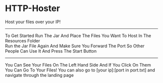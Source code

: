 # HTTP-Hoster
Host your files over your IP!
<hr>
To Get Started Run The Jar And Place The Files You Want To Host In The Resources Folder 
<br>
Run the Jar File Again And Make Sure You Forward The Port So Other People Can Use It And Press The Start Button
<hr>
You Can See Your Files On The Left Hand Side And If You Click On Them You Can Go To Your Files!
You can also go to [your ip]:[port in port.txt] and navigate through the landing page